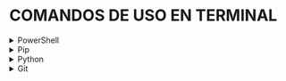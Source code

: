 # COMANDOS DE USO EN TERMINAL

<details>
<summary>PowerShell</summary>

> PowerShell es un entorno de linea de comandos basados en objetos

| Comando                   | Complemento | Uso                                                  | Significado      |
| ------------------------- | ----------- | ---------------------------------------------------- | ---------------- |
| cd <ruta>                 | ..          | Cambia de directorio                                 | Change Directory |
| ls                        | -directory  | Lista todo el contenido del directorio               | List System      |
| cp <.origen> <.destino>   |             | Copiar archivo y pegar                               | Copy             |
| mv <.origen> <.destino>   |             | Mueve archivo o directorio                           | Move             |
| rm <nombre_archivo>       | -r          | Elimina archivo o directorio                         | Remuve           |
| mkdir <nombre_directorio> |             | Crea un nuevo directorio                             | Make Directory   |
| cls                       | clear       | Limpia la pantalla de la terminal                    | Clear            |
| hostname                  |             | Muestra el nombre del host del sistema               |                  |
| ipconfig                  |             | Muestra la configuracion de la red                   |                  |
| ping <direccion_ip>       |             | Verificar conectividad con la direccion IP           |                  |
| echo $env:USERNAME        |             | Muestra el nombre del usuario                        |                  |
| tree <directorio>         |             | Muestra el arbol del directorio                      |                  |
| Get-Command               |             | Obtiene todos los comandos disponibles en PowerShell |                  |

</details>

<details>    
<summary>Pip</summary>

> Python Package Index - PyPI: Sistema de gestion de paquetes de python

| Comando                                | Uso                                               |
| -------------------------------------- | ------------------------------------------------- |
| pip install <nombre_del_paquete>       | Instalar un paquete                               |
| pip uninstall <nombre_del_paquete>     | Desinstalar un paquete                            |
| pip show <nombre_del_paquete>          | Mostrar información sobre un paquete instalado    |
| pip list                               | Listar todos los paquetes instalados              |
| pip install --upgrade <nombre_paquete> | Actualizar un paquete a la última versión         |
| pip search <término_de_búsqueda>       | Buscar paquetes                                   |
| pip freeze > requirements.txt          | Crear un archivo de requisitos (requirements.txt) |
| pip install -r requirements.txt        | Instalar paquetes desde un archivo de requisitos  |
| pip show -f <nombre_del_paquete>       | Mostrar la ubicación de un paquete instalado      |
| pip list --outdated                    | Listar los paquetes obsoletos                     |

</details>


<details>
<summary>Python</summary>

> Ejecucion de archivos '.py' & Entornos virtuales con Python

| Comando                                     | Uso                                   |
| ------------------------------------------- | ------------------------------------- |
| python <nombre_script.py>                   | Ejecuta un script de python           |
| virtualenv <nombre_del_entorno>             | OP1 Crear un entorno virtual          |
| python -m venv <nombre_del_entorno_virtual> | OP2 Crear un entorno virtual          |
| .\<nombre_entorno_virtual>\Scripts\activate | Activar un entorno virtual en Windows |
| deactivate                                  | Desactivar un entorno virtual         |

</details>

<details>
<summary>Git</summary>

| Comando                                    | Uso                                                                                        |
| ------------------------------------------ | ------------------------------------------------------------------------------------------ |
| git init                                   | Inicia un nuevo repositorio de Git                                                         |
| git status                                 | Agrega cambios al área de preparación                                                      |
| git add <archivo_o_directorio>             | Agrega cambios al área de preparación                                                      |
| git commit -m "Mensaje del commit"         | Registra los cambios en el repositorio                                                     |
| git log --all --oneline                    | Muestra el historial de commits --todos los commit --visualización en una sola línea       |
| git clone <url_del_repositorio>            | Clona un repositorio existente en un nuevo directorio                                      |
| git pull origin <rama>                     | Obtiene cambios desde un repositorio remoto y los fusiona en el repositorio local          |
| git push origin <rama>                     | Sube los cambios locales a un repositorio remoto                                           |
| git branch                                 | Lista las ramas en el repositorio                                                          |
| git checkout <nombre_de_rama>              | Cambia de rama o restaura archivos                                                         |
| git merge <rama_a_fusionar>                | Fusiona una rama en la rama actual                                                         |
| git remote -v                              | Muestra los repositorios remotos configurados                                              |
| git fetch origin                           | Obtiene los cambios del repositorio remoto sin fusionarlos                                 |
| git diff                                   | Muestra las diferencias entre cambios en el área de preparación y el directorio de trabajo |
| git reset --hard                           | Deshace cambios locales                                                                    |
| git tag -a <nombre_etiq> -m "Mensaje Etiq" | Crea, lista o borra etiquetas                                                              |

</details>